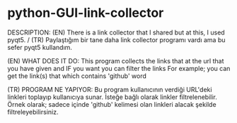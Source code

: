 # python-GUI-link-collector
DESCRIPTION: (EN) There is a link collector that I shared but at this, I used pyqt5. / (TR) Paylaştığım bir tane daha link collector programı vardı ama bu sefer pyqt5 kullandım.

(EN)
WHAT DOES IT DO: This program collects the links that at the url that you have given and IF you want you can filter the links For example; you can get the link(s) that which contains 'github' word

(TR)
PROGRAM NE YAPIYOR: Bu program kullanıcının verdiği URL'deki linkleri toplayıp kullanıcıya sunar. İsteğe bağlı olarak linkler filtrelenebilir. Örnek olarak; sadece içinde 'github' kelimesi olan linkleri alacak şekilde filtreleyebilirsiniz.
